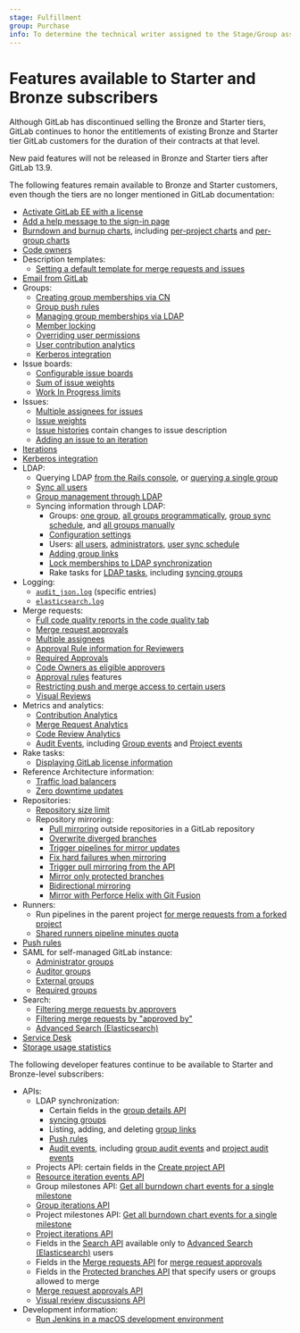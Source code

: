 ```yaml
---
stage: Fulfillment
group: Purchase
info: To determine the technical writer assigned to the Stage/Group associated with this page, see https://about.gitlab.com/handbook/engineering/ux/technical-writing/#assignments
---
```


# Features available to Starter and Bronze subscribers

Although GitLab has discontinued selling the Bronze and Starter tiers, GitLab
continues to honor the entitlements of existing Bronze and Starter tier GitLab
customers for the duration of their contracts at that level.

New paid features will not be released in Bronze and Starter tiers after GitLab 13.9.

The following features remain available to Bronze and Starter customers, even though
the tiers are no longer mentioned in GitLab documentation:

- [Activate GitLab EE with a license](../user/admin_area/license.md)
- [Add a help message to the sign-in page](../user/admin_area/settings/help_page.md#add-a-help-message-to-the-sign-in-page)
- [Burndown and burnup charts](../user/project/milestones/burndown_and_burnup_charts.md),
  including [per-project charts](../user/project/milestones/index.md#project-burndown-charts) and
  [per-group charts](../user/project/milestones/index.md#group-burndown-charts)
- [Code owners](../user/project/code_owners.md)
- Description templates:
  - [Setting a default template for merge requests and issues](../user/project/description_templates.md#set-a-default-template-for-merge-requests-and-issues)
- [Email from GitLab](../tools/email.md)
- Groups:
  - [Creating group memberships via CN](../user/group/index.md#create-group-links-via-cn)
  - [Group push rules](../user/group/index.md#group-push-rules)
  - [Managing group memberships via LDAP](../user/group/index.md#manage-group-memberships-via-ldap)
  - [Member locking](../user/group/index.md#prevent-members-from-being-added-to-a-group)
  - [Overriding user permissions](../user/group/index.md#override-user-permissions)
  - [User contribution analytics](../user/group/contribution_analytics/index.md)
  - [Kerberos integration](../integration/kerberos.md)
- Issue boards:
  - [Configurable issue boards](../user/project/issue_board.md#configurable-issue-boards)
  - [Sum of issue weights](../user/project/issue_board.md#sum-of-issue-weights)
  - [Work In Progress limits](../user/project/issue_board.md#work-in-progress-limits)
- Issues:
  - [Multiple assignees for issues](../user/project/issues/multiple_assignees_for_issues.md)
  - [Issue weights](../user/project/issues/issue_weight.md)
  - [Issue histories](../user/project/issues/issue_data_and_actions.md#issue-history) contain changes to issue description
  - [Adding an issue to an iteration](../user/project/issues/managing_issues.md#add-an-issue-to-an-iteration)
- [Iterations](../user/group/iterations/index.md)
- [Kerberos integration](../integration/kerberos.md)
- LDAP:
  - Querying LDAP [from the Rails console](../administration/auth/ldap/ldap-troubleshooting.md#query-ldap), or
    [querying a single group](../administration/auth/ldap/ldap-troubleshooting.md#query-a-group-in-ldap)
  - [Sync all users](../administration/auth/ldap/ldap-troubleshooting.md#sync-all-users)
  - [Group management through LDAP](../administration/auth/ldap/ldap-troubleshooting.md#group-memberships)
  - Syncing information through LDAP:
    - Groups: [one group](../administration/auth/ldap/ldap-troubleshooting.md#sync-one-group),
      [all groups programmatically](../administration/auth/ldap/index.md#group-sync),
      [group sync schedule](../administration/auth/ldap/index.md#adjust-ldap-group-sync-schedule), and
      [all groups manually](../administration/auth/ldap/ldap-troubleshooting.md#sync-all-groups)
    - [Configuration settings](../administration/auth/ldap/index.md#ldap-sync-configuration-settings)
    - Users: [all users](../administration/auth/ldap/index.md#user-sync),
      [administrators](../administration/auth/ldap/index.md#administrator-sync),
      [user sync schedule](../administration/auth/ldap/index.md#adjust-ldap-user-sync-schedule)
    - [Adding group links](../administration/auth/ldap/index.md#add-group-links)
    - [Lock memberships to LDAP synchronization](../administration/auth/ldap/index.md#global-group-memberships-lock)
    - Rake tasks for [LDAP tasks](../administration/raketasks/ldap.md), including
      [syncing groups](../administration/raketasks/ldap.md#run-a-group-sync)
- Logging:
  - [`audit_json.log`](../administration/logs.md#audit_jsonlog) (specific entries)
  - [`elasticsearch.log`](../administration/logs.md#elasticsearchlog)
- Merge requests:
  - [Full code quality reports in the code quality tab](../user/project/merge_requests/code_quality.md#code-quality-reports)
  - [Merge request approvals](../user/project/merge_requests/approvals/index.md)
  - [Multiple assignees](../user/project/merge_requests/getting_started.md#multiple-assignees)
  - [Approval Rule information for Reviewers](../user/project/merge_requests/reviews/index.md#approval-rule-information-for-reviewers)
  - [Required Approvals](../user/project/merge_requests/approvals/index.md#required-approvals)
  - [Code Owners as eligible approvers](../user/project/merge_requests/approvals/rules.md#code-owners-as-eligible-approvers)
  - [Approval rules](../user/project/merge_requests/approvals/rules.md) features
  - [Restricting push and merge access to certain users](../user/project/protected_branches.md)
  - [Visual Reviews](../ci/review_apps/index.md#visual-reviews)
- Metrics and analytics:
  - [Contribution Analytics](../user/group/contribution_analytics/index.md)
  - [Merge Request Analytics](../user/analytics/merge_request_analytics.md)
  - [Code Review Analytics](../user/analytics/code_review_analytics.md)
  - [Audit Events](../administration/audit_events.md), including
    [Group events](../administration/audit_events.md#group-events) and
    [Project events](../administration/audit_events.md#project-events)
- Rake tasks:
  - [Displaying GitLab license information](../administration/raketasks/maintenance.md#show-gitlab-license-information)
- Reference Architecture information:
  - [Traffic load balancers](../administration/reference_architectures/index.md#traffic-load-balancer)
  - [Zero downtime updates](../administration/reference_architectures/index.md#zero-downtime-updates)
- Repositories:
  - [Repository size limit](../user/admin_area/settings/account_and_limit_settings.md#repository-size-limit)
  - Repository mirroring:
    - [Pull mirroring](../user/project/repository/mirror/pull.md) outside repositories in a GitLab repository
    - [Overwrite diverged branches](../user/project/repository/mirror/pull.md#overwrite-diverged-branches)
    - [Trigger pipelines for mirror updates](../user/project/repository/mirror/pull.md#trigger-pipelines-for-mirror-updates)
    - [Fix hard failures when mirroring](../user/project/repository/mirror/pull.md#fix-hard-failures-when-mirroring)
    - [Trigger pull mirroring from the API](../user/project/repository/mirror/pull.md#trigger-an-update-by-using-the-api)
    - [Mirror only protected branches](../user/project/repository/mirror/index.md#mirror-only-protected-branches)
    - [Bidirectional mirroring](../user/project/repository/mirror/bidirectional.md)
    - [Mirror with Perforce Helix with Git Fusion](../user/project/repository/mirror/bidirectional.md#mirror-with-perforce-helix-with-git-fusion)
- Runners:
  - Run pipelines in the parent project [for merge requests from a forked project](../ci/pipelines/merge_request_pipelines.md#run-pipelines-in-the-parent-project-for-merge-requests-from-a-forked-project)
  - [Shared runners pipeline minutes quota](../user/admin_area/settings/continuous_integration.md#shared-runners-pipeline-minutes-quota)
- [Push rules](../push_rules/push_rules.md)
- SAML for self-managed GitLab instance:
  - [Administrator groups](../integration/saml.md#administrator-groups)
  - [Auditor groups](../integration/saml.md#auditor-groups)
  - [External groups](../integration/saml.md#external-groups)
  - [Required groups](../integration/saml.md#required-groups)
- Search:
  - [Filtering merge requests by approvers](../user/search/index.md#filtering-merge-requests-by-approvers)
  - [Filtering merge requests by "approved by"](../user/search/index.md#filtering-merge-requests-by-approved-by)
  - [Advanced Search (Elasticsearch)](../user/search/advanced_search.md)
- [Service Desk](../user/project/service_desk.md)
- [Storage usage statistics](../user/usage_quotas.md#storage-usage-statistics)

The following developer features continue to be available to Starter and
Bronze-level subscribers:

- APIs:
  - LDAP synchronization:
    - Certain fields in the [group details API](../api/groups.md#details-of-a-group)
    - [syncing groups](../api/groups.md#sync-group-with-ldap)
    - Listing, adding, and deleting [group links](../api/groups.md#list-ldap-group-links)
    - [Push rules](../api/groups.md#push-rules)
    - [Audit events](../api/audit_events.md), including
      [group audit events](../api/groups.md#group-audit-events) and
      [project audit events](../api/audit_events.md#project-audit-events)
  - Projects API: certain fields in the [Create project API](../api/projects.md)
  - [Resource iteration events API](../api/resource_iteration_events.md)
  - Group milestones API: [Get all burndown chart events for a single milestone](../api/group_milestones.md#get-all-burndown-chart-events-for-a-single-milestone)
  - [Group iterations API](../api/group_iterations.md)
  - Project milestones API: [Get all burndown chart events for a single milestone](../api/milestones.md#get-all-burndown-chart-events-for-a-single-milestone)
  - [Project iterations API](../api/iterations.md)
  - Fields in the [Search API](../api/search.md) available only to [Advanced Search (Elasticsearch)](../integration/elasticsearch.md) users
  - Fields in the [Merge requests API](../api/merge_requests.md) for [merge request approvals](../user/project/merge_requests/approvals/index.md)
  - Fields in the [Protected branches API](../api/protected_branches.md) that specify users or groups allowed to merge
  - [Merge request approvals API](../api/merge_request_approvals.md)
  - [Visual review discussions API](../api/visual_review_discussions.md)
- Development information:
  - [Run Jenkins in a macOS development environment](../development/integrations/jenkins.md)
